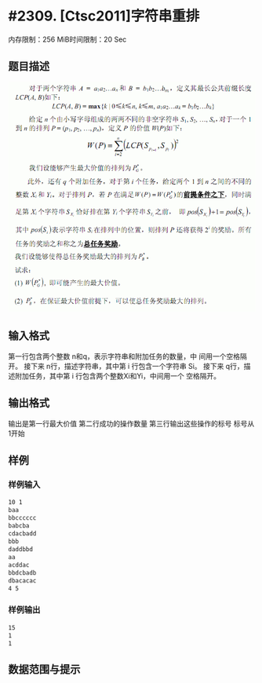 # #2309. [Ctsc2011]字符串重排

内存限制：256 MiB时间限制：20 Sec

## 题目描述

![](upload/201105/image/ca.jpg)

## 输入格式

第一行包含两个整数 n和q，表示字符串和附加任务的数量，中
间用一个空格隔开。 
接下来 n行，描述字符串，其中第 i 行包含一个字符串 Si。 
接下来 q行，描述附加任务，其中第 i 行包含两个整数Xi和Yi，中间用一个
空格隔开。

## 输出格式

输出是第一行最大价值
第二行成功的操作数量
第三行输出这些操作的标号
标号从1开始

## 样例

### 样例输入

    
    10 1
    baa
    bbcccccc
    babcba
    cdacbadd
    bbb
    daddbbd
    aa
    acddac
    bbdcbadb
    dbacacac
    4 5
    
    

### 样例输出

    
    15
    1
    1 
    
    

## 数据范围与提示
